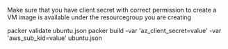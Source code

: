 Make sure that you have client secret with correct permission to create a VM image is available under the resourcegroup you are creating

packer validate ubuntu.json 
packer build  -var 'az_client_secret=value'   -var 'aws_sub_kid=value'    ubuntu.json 

